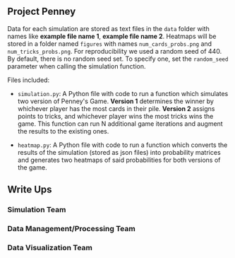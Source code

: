 ## Project Penney

Data for each simulation are stored as text files in the `data` folder with names like **example file name 1**, **example file name 2**. Heatmaps will be stored in a folder named `figures` with names `num_cards_probs.png` and `num_tricks_probs.png`. For reproducibility we used a random seed of 440. By default, there is no random seed set. To specify one, set the `random_seed` parameter when calling the simulation function. 

Files included:

* `simulation.py`: A Python file with code to run a function which simulates two version of Penney's Game. **Version 1** determines the winner by whichever player has the most cards in their pile. **Version 2** assigns points to tricks, and whichever player wins the most tricks wins the game. This function can run N additional game iterations and augment the results to the existing ones.

* `heatmap.py`: A Python file with code to run a function which converts the results of the simulation (stored as json files) into probability matrices and generates two heatmaps of said probabilities for both versions of the game.

## Write Ups
### Simulation Team

### Data Management/Processing Team

### Data Visualization Team
